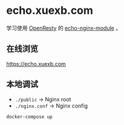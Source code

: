# echo.xuexb.com

学习使用 [OpenResty](https://openresty.org) 的 [echo-nginx-module](https://github.com/openresty/echo-nginx-module) 。

## 在线浏览

<https://echo.xuexb.com>

## 本地调试

- `./public` -> Nginx root
- `./nginx.conf` -> Nginx config

```bash
docker-compose up
```